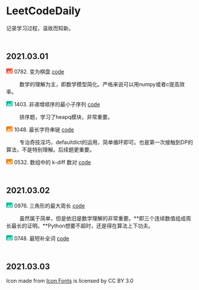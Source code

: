# LeetCodeDaily

记录学习过程，温故而知新。

## <br>**2021.03.01**

<img src="icons/hard_icon.png" height='14'> 0782. 变为棋盘 [code](https://github.com/yhzhang95/LeetCodeDaily/blob/main/No_0782.py)

&nbsp;&nbsp;&nbsp;&nbsp;&nbsp;&nbsp;&nbsp;&nbsp; 数学的理解为主，即数学模型简化。严格来说可以用numpy或者c提高效率。

<img src="icons/easy_icon.png" height='14'> 1403. 非递增顺序的最小子序列 [code](https://github.com/yhzhang95/LeetCodeDaily/blob/main/No_1403.py)

&nbsp;&nbsp;&nbsp;&nbsp;&nbsp;&nbsp;&nbsp;&nbsp; 排序题，学习了heapq模块，非常重要。

<img src="icons/medi_icon.png" height='14'> 1048. 最长字符串链 [code](https://github.com/yhzhang95/LeetCodeDaily/blob/main/No_1048.py)

&nbsp;&nbsp;&nbsp;&nbsp;&nbsp;&nbsp;&nbsp;&nbsp; 专治奇技淫巧，defaultdict的运用，简单循环即可。也是第一次接触到DP的算法，不是特别理解。后续题更重要。

<img src="icons/medi_icon.png" height='14'> 0532. 数组中的 k-diff 数对 [code](https://github.com/yhzhang95/LeetCodeDaily/blob/main/No_532.py)

## <br>**2021.03.02**

<img src="icons/easy_icon.png" height='14'> 0976. 三角形的最大周长 [code](https://github.com/yhzhang95/LeetCodeDaily/blob/main/No_976.py)

&nbsp;&nbsp;&nbsp;&nbsp;&nbsp;&nbsp;&nbsp;&nbsp; 虽然属于简单，但是依旧是数学理解的非常重要。**即三个连续数值组成周长最长的证明。**Python想要不超时，还是得在算法上下功夫。

<img src="icons/easy_icon.png" height='14'> 0748. 最短补全词 [code](https://github.com/yhzhang95/LeetCodeDaily/blob/main/No_0748.py)

## <br>**2021.03.03**

[comment]: <> (   <img src="icons/hard_icon.png" height='14'>   )
[comment]: <> (   <img src="icons/medi_icon.png" height='14'>   )
[comment]: <> (   <img src="icons/easy_icon.png" height='14'>   )

<div>Icon made from <a href="http://www.onlinewebfonts.com/icon">Icon Fonts</a> is licensed by CC BY 3.0</div>
